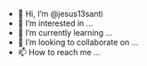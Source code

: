- 👋 Hi, I’m @jesus13santi
- 👀 I’m interested in ...
- 🌱 I’m currently learning ...
- 💞️ I’m looking to collaborate on ...
- 📫 How to reach me ...

<!---
jesus13santi/jesus13santi is a ✨ special ✨ repository because its `README.md` (this file) appears on your GitHub profile.
You can click the Preview link to take a look at your changes.
--->
